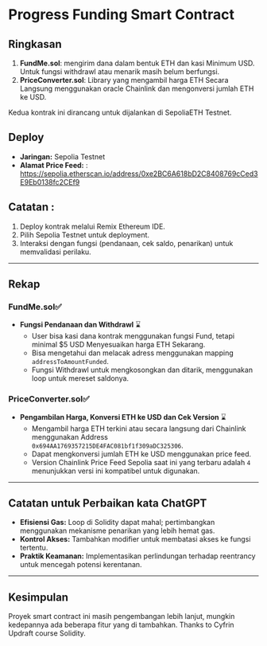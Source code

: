 # Progress Funding Smart Contract

## Ringkasan
1. **FundMe.sol**: mengirim dana dalam bentuk ETH dan kasi Minimum USD. Untuk fungsi withdrawl atau menarik masih belum berfungsi.
2. **PriceConverter.sol**: Library yang mengambil harga ETH Secara Langsung menggunakan oracle Chainlink dan mengonversi jumlah ETH ke USD.

Kedua kontrak ini dirancang untuk dijalankan di SepoliaETH Testnet.

## Deploy
- **Jaringan:** Sepolia Testnet
- **Alamat Price Feed:** : https://sepolia.etherscan.io/address/0xe2BC6A618bD2C8408769cCed3E9Eb0138fc2CEf9

## Catatan : 
1. Deploy kontrak melalui Remix Ethereum IDE.
2. Pilih Sepolia Testnet untuk deployment.
3. Interaksi dengan fungsi (pendanaan, cek saldo, penarikan) untuk memvalidasi perilaku.

---

## Rekap

### FundMe.sol✅

- **Fungsi Pendanaan dan Withdrawl** ⌛
  - User bisa kasi dana kontrak menggunakan fungsi Fund, tetapi minimal $5 USD Menyesuaikan harga ETH Sekarang.
  - Bisa mengetahui dan melacak adress menggunakan mapping `addressToAmountFunded`.
  - Fungsi Withdrawl untuk mengkosongkan dan ditarik, menggunakan loop untuk mereset saldonya.

### PriceConverter.sol✅
- **Pengambilan Harga, Konversi ETH ke USD dan Cek Version** ⌛
  - Mengambil harga ETH terkini atau secara langsung dari Chainlink menggunakan Address `0x694AA1769357215DE4FAC081bf1f309aDC325306`.
  - Dapat mengkonversi jumlah ETH ke USD menggunakan price feed.
  - Version Chainlink Price Feed Sepolia saat ini yang terbaru adalah `4` menunjukkan versi ini kompatibel untuk digunakan.
    
---

## Catatan untuk Perbaikan kata ChatGPT
- **Efisiensi Gas:** Loop di Solidity dapat mahal; pertimbangkan menggunakan mekanisme penarikan yang lebih hemat gas.
- **Kontrol Akses:** Tambahkan modifier untuk membatasi akses ke fungsi tertentu.
- **Praktik Keamanan:** Implementasikan perlindungan terhadap reentrancy untuk mencegah potensi kerentanan.

---

## Kesimpulan
Proyek smart contract ini masih pengembangan lebih lanjut, mungkin kedepannya ada beberapa fitur yang di tambahkan.
Thanks to Cyfrin Updraft course Solidity.


